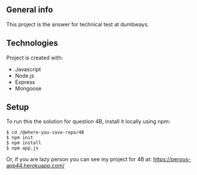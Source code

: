 ## General info
This project is the answer for technical test at dumbways.
	
## Technologies
Project is created with:
* Javascript
* Node.js
* Express
* Mongoose
	
## Setup
To run this the solution for question 4B, install it locally using npm:
```
$ cd /@where-you-save-repo/4B
$ npm init
$ npm install
$ npm app.js
```

Or, if you are lazy person you can see my project for 4B at: https://perpus-app44.herokuapp.com/

